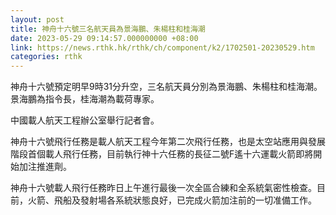 ```yaml
---
layout: post
title: 神舟十六號三名航天員為景海鵬、朱楊柱和桂海潮
date: 2023-05-29 09:14:57.000000000 +08:00
link: https://news.rthk.hk/rthk/ch/component/k2/1702501-20230529.htm
categories: rthk
---
```


神舟十六號預定明早9時31分升空，三名航天員分別為景海鵬、朱楊柱和桂海潮。景海鵬為指令長，桂海潮為載荷專家。

中國載人航天工程辦公室舉行記者會。

神舟十六號飛行任務是載人航天工程今年第二次飛行任務，也是太空站應用與發展階段首個載人飛行任務，目前執行神十六任務的長征二號F遙十六運載火箭即將開始加注推進劑。

神舟十六號載人飛行任務昨日上午進行最後一次全區合練和全系統氣密性檢查。目前，火箭、飛船及發射場各系統狀態良好，已完成火箭加注前的一切准備工作。
